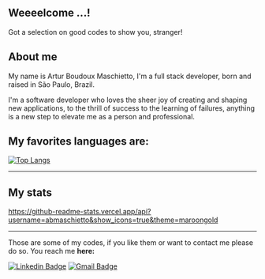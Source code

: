 <h2>Weeeelcome ...!</h2>

Got a selection on good codes to show you, stranger!

<h2>About me</h2>

My name is Artur Boudoux Maschietto, I'm a full stack developer, born and raised in São Paulo, Brazil.
<p>I'm a software developer who loves the sheer joy of creating and shaping new applications, to the thrill of success to the learning of failures, anything is a new step to elevate me as a person and professional.</p>

<h2>My favorites languages are:</h2>

[![Top Langs](https://github-readme-stats.vercel.app/api/top-langs/?username=abmaschietto&exclude_repo=portfolio-tcb,abmaschietto.github.io&show_icons=true&hide=html,teX&theme=maroongold)](https://github.com/anuraghazra/github-readme-stats) 

_____________

<h2>My stats</h2>

https://github-readme-stats.vercel.app/api?username=abmaschietto&show_icons=true&theme=maroongold

_____________

<p>Those are some of my codes, if you like them or want to contact me please do so. You reach me  <b>here:</b></p>

[![Linkedin Badge](https://img.shields.io/badge/-LinkedIn-blue?style=flat-round&logo=Linkedin&logoColor=white&link=https://www.linkedin.com/in/artur-boudoux/)](https://www.linkedin.com/in/artur-boudoux/) 
[![Gmail Badge](https://img.shields.io/badge/-arturboudoux@gmail.com-c14438?style=flat-round&logo=Gmail&logoColor=white&link=mailto:arturboudoux@gmail.com)](mailto:arturboudoux@gmail.com)
